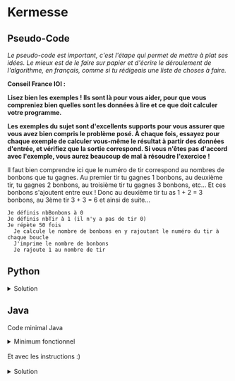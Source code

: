 # Kermesse

## Pseudo-Code

_Le pseudo-code est important, c'est l'étape qui permet de mettre à plat ses idées. Le mieux est de le faire sur papier et d'écrire le déroulement de l'algorithme, en français, comme si tu rédigeais une liste de choses à faire._

**Conseil France IOI :**

**Lisez bien les exemples ! Ils sont là pour vous aider, pour que vous compreniez bien quelles sont les données à lire et ce que doit calculer votre programme.**

**Les exemples du sujet sont d'excellents supports pour vous assurer que vous avez bien compris le problème posé. À chaque fois, essayez pour chaque exemple de calculer vous-même le résultat à partir des données d'entrée, et vérifiez que la sortie correspond. Si vous n'êtes pas d'accord avec l'exemple, vous aurez beaucoup de mal à résoudre l'exercice !**

Il faut bien comprendre ici que le numéro de tir correspond au nombres de bonbons que tu gagnes. Au premier tir tu gagnes 1 bonbons, au deuxième tir, tu gagnes 2 bonbons, au troisième tir tu gagnes 3 bonbons, etc... Et ces bonbons s'ajoutent entre eux ! Donc au deuxième tir tu as 1 + 2 = 3 bonbons, au 3ème tir 3 + 3 = 6 et ainsi de suite...

```
Je définis nbBonbons à 0
Je définis nbTir à 1 (il n'y a pas de tir 0)
Je répète 50 fois
  Je calcule le nombre de bonbons en y rajoutant le numéro du tir à chaque boucle
  J'imprime le nombre de bonbons
  Je rajoute 1 au nombre de tir
```

## Python

<details>
  <summary>Solution</summary>

```Python
totalBonbons = 0
numTir = 1
for loop in range(50):
   totalBonbons = totalBonbons + numTir
   print(totalBonbons)
   numTir = numTir + 1
```

</details>

## Java

Code minimal Java

<details>
  <summary>Minimum fonctionnel</summary>

```Java
  class Main {
    public static void main(String[] args) {
      // ton code ici
    }
  }
```

</details>

</br>
Et avec les instructions :)
</br>
</br>

<details>
  <summary>Solution</summary>


```Java
class Main {
   public static void main(String[] args) {
      int totalBonbons = 0;
      int numTir = 1;
      for (int loop = 1; loop <= 50; loop = loop + 1) {
         totalBonbons = totalBonbons + numTir;
         System.out.println(totalBonbons);
         numTir = numTir + 1;
      }
   }
}
```

</details>
